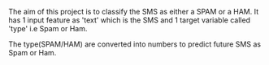 The aim of this project is to classify the SMS as either a SPAM or a HAM. It has 1 input feature as 'text' which is the SMS and 1 target variable called 'type' i.e Spam or Ham.

The type(SPAM/HAM) are converted into numbers to predict future SMS as Spam or Ham.
